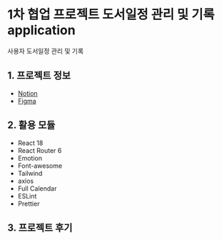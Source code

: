 # 1차 협업 프로젝트 도서일정 관리 및 기록 application

사용자 도서일정 관리 및 기록

## 1. 프로젝트 정보

- [Notion](https://)
- [Figma](https://www.figma.com/file/M5v9EPgpAVd0XVuc6VQhaI/Front-Figma?type=design&node-id=0%3A1&mode=design&t=0vKCEUWXKbLIx4hO-1)

## 2. 활용 모듈

- React 18
- React Router 6
- Emotion
- Font-awesome
- Tailwind
- axios
- Full Calendar
- ESLint
- Prettier

## 3. 프로젝트 후기
